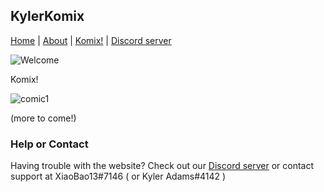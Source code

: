 ## KylerKomix

[Home](xiaobao13.github.io/KylerKomix/) | [About](xiaobao13.github.io/KylerKomix/) | [Komix!](xiaobao13.github.io/KylerKomix-Komix/) | [Discord server](https://discord.gg/mgbny6Ebg4)
   
   ![Welcome](/KylerKomix/welcome1.png)
   
   
   
   
   Komix!
   
   
   
   
   ![comic1](/KylerKomix-Komix/BadComic1.png)
   
   
   
   
  (more to come!) 
   
   
 
   
   
   

### Help or Contact

Having trouble with the website? Check out our [Discord server](https://discord.gg/mgbny6Ebg4) or contact support at XiaoBao13#7146 ( or Kyler Adams#4142 )
